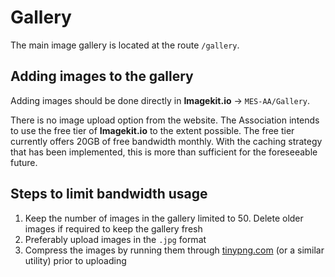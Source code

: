# Gallery

The main image gallery is located at the route `/gallery`.

## **Adding images to the gallery**

Adding images should be done directly in **Imagekit.io** -> `MES-AA/Gallery`.

There is no image upload option from the website. The Association intends to use the free tier of **Imagekit.io** to the extent possible. The free tier currently offers 20GB of free bandwidth monthly. With the caching strategy that has been implemented, this is more than sufficient for the foreseeable future.

## **Steps to limit bandwidth usage**

1. Keep the number of images in the gallery limited to 50. Delete older images if required to keep the gallery fresh
2. Preferably upload images in the `.jpg` format
3. Compress the images by running them through [tinypng.com](https://tinypng.com/) (or a similar utility) prior to uploading
